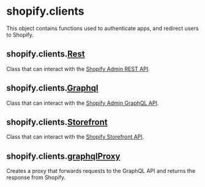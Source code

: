 # shopify.clients

This object contains functions used to authenticate apps, and redirect users to Shopify.

## shopify.clients.[Rest](./Rest.md)

Class that can interact with the [Shopify Admin REST API](https://shopify.dev/api/admin-rest).

## shopify.clients.[Graphql](./Graphql.md)

Class that can interact with the [Shopify Admin GraphQL API](https://shopify.dev/api/admin-graphql).

## shopify.clients.[Storefront](./Storefront.md)

Class that can interact with the [Shopify Storefront API](https://shopify.dev/api/storefront).

## shopify.clients.[graphqlProxy](./graphqlProxy.md)

Creates a proxy that forwards requests to the GraphQL API and returns the response from Shopify.
